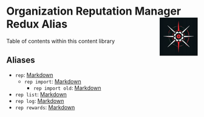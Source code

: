 <h1>Organization Reputation Manager Redux Alias<img align="right" src="./Data/image.png" width="100px"></h1>
Table of contents within this content library

## Aliases
- `rep`: [Markdown](/Code/rep.md)
    - `rep import`: [Markdown](/Code/import/import.md)
        - `rep import old`: [Markdown](/Code/import/old/old.md)
- `rep list`: [Markdown](/Code/list/list.md)
- `rep log`: [Markdown](/Code/log/log.md)
- `rep rewards`: [Markdown](/Code/rewards/rewards.md)